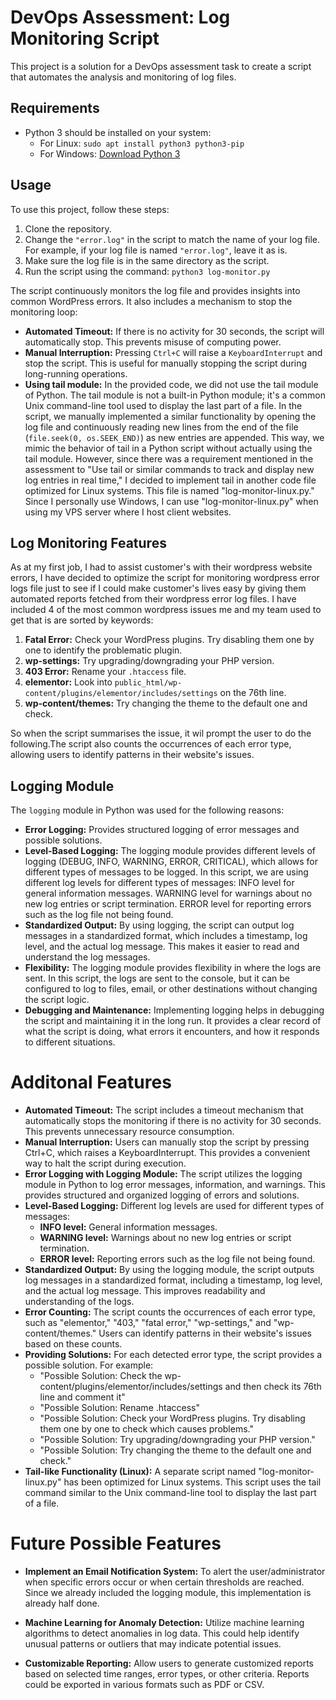 # DevOps Assessment: Log Monitoring Script

This project is a solution for a DevOps assessment task to create a script that automates the analysis and monitoring of log files.

## Requirements
- Python 3 should be installed on your system:
  - For Linux: `sudo apt install python3 python3-pip`
  - For Windows: [Download Python 3](https://www.python.org/downloads/windows/)

## Usage
To use this project, follow these steps:
1. Clone the repository.
2. Change the `"error.log"` in the script to match the name of your log file. For example, if your log file is named `"error.log"`, leave it as is.
3. Make sure the log file is in the same directory as the script.
4. Run the script using the command: `python3 log-monitor.py`

The script continuously monitors the log file and provides insights into common WordPress errors. It also includes a mechanism to stop the monitoring loop:
- **Automated Timeout:** If there is no activity for 30 seconds, the script will automatically stop. This prevents misuse of computing power.
- **Manual Interruption:** Pressing `Ctrl+C` will raise a `KeyboardInterrupt` and stop the script. This is useful for manually stopping the script during long-running operations.
- **Using tail module:** In the provided code, we did not use the tail module of Python. The tail module is not a built-in Python module; it's a common Unix command-line tool used to display the last part of a file. In the script, we manually implemented a similar functionality by opening the log file and continuously reading new lines from the end of the file (`file.seek(0, os.SEEK_END)`) as new entries are appended. This way, we mimic the behavior of tail in a Python script without actually using the tail module. However, since there was a requirement mentioned in the assessment to "Use tail or similar commands to track and display new log entries in real time," I decided to implement tail in another code file optimized for Linux systems. This file is named "log-monitor-linux.py." Since I personally use Windows, I can use "log-monitor-linux.py" when using my VPS server where I host client websites.

## Log Monitoring Features
As at my first job, I had to assist customer's with their wordpress website errors, I have decided to optimize the script for monitoring wordpress error logs file just to see if I could make customer's lives easy by giving them automated reports fetched from their wordpress error log files.
I have included 4 of the most common wordpress issues me and my team used to get that is are sorted by keywords:
1. **Fatal Error:** Check your WordPress plugins. Try disabling them one by one to identify the problematic plugin.
2. **wp-settings:** Try upgrading/downgrading your PHP version.
3. **403 Error:** Rename your `.htaccess` file.
4. **elementor:** Look into `public_html/wp-content/plugins/elementor/includes/settings` on the 76th line.
5. **wp-content/themes:** Try changing the theme to the default one and check.


So when the script summarises the issue, it wil prompt the user to do the following.The script also counts the occurrences of each error type, allowing users to identify patterns in their website's issues.

## Logging Module
The `logging` module in Python was used for the following reasons:
- **Error Logging:** Provides structured logging of error messages and possible solutions.
- **Level-Based Logging:** The logging module provides different levels of logging (DEBUG, INFO, WARNING, ERROR, CRITICAL), which allows for different types of messages to be logged. In this script, we are using different log levels for different types of messages:
INFO level for general information messages.
WARNING level for warnings about no new log entries or script termination.
ERROR level for reporting errors such as the log file not being found.
- **Standardized Output:** By using logging, the script can output log messages in a standardized format, which includes a timestamp, log level, and the actual log message. This makes it easier to read and understand the log messages.
- **Flexibility:** The logging module provides flexibility in where the logs are sent. In this script, the logs are sent to the console, but it can be configured to log to files, email, or other destinations without changing the script logic.
- **Debugging and Maintenance:** Implementing logging helps in debugging the script and maintaining it in the long run. It provides a clear record of what the script is doing, what errors it encounters, and how it responds to different situations.

# Additonal Features

- **Automated Timeout:** The script includes a timeout mechanism that automatically stops the monitoring if there is no activity for 30 seconds. This prevents unnecessary resource consumption.
- **Manual Interruption:** Users can manually stop the script by pressing Ctrl+C, which raises a KeyboardInterrupt. This provides a convenient way to halt the script during execution.
- **Error Logging with Logging Module:** The script utilizes the logging module in Python to log error messages, information, and warnings. This provides structured and organized logging of errors and solutions.
- **Level-Based Logging:** Different log levels are used for different types of messages:
  - **INFO level:** General information messages.
  - **WARNING level:** Warnings about no new log entries or script termination.
  - **ERROR level:** Reporting errors such as the log file not being found.
- **Standardized Output:** By using the logging module, the script outputs log messages in a standardized format, including a timestamp, log level, and the actual log message. This improves readability and understanding of the logs.
- **Error Counting:** The script counts the occurrences of each error type, such as "elementor," "403," "fatal error," "wp-settings," and "wp-content/themes." Users can identify patterns in their website's issues based on these counts.
- **Providing Solutions:** For each detected error type, the script provides a possible solution. For example:
  - "Possible Solution: Check the wp-content/plugins/elementor/includes/settings and then check its 76th line and comment it"
  - "Possible Solution: Rename .htaccess"
  - "Possible Solution: Check your WordPress plugins. Try disabling them one by one to check which causes problems."
  - "Possible Solution: Try upgrading/downgrading your PHP version."
  - "Possible Solution: Try changing the theme to the default one and check."
- **Tail-like Functionality (Linux):** A separate script named "log-monitor-linux.py" has been optimized for Linux systems. This script uses the tail command similar to the Unix command-line tool to display the last part of a file.


# Future Possible Features

- **Implement an Email Notification System:** To alert the user/administrator when specific errors occur or when certain thresholds are reached. Since we already included the logging module, this implementation is already half done.
  
- **Machine Learning for Anomaly Detection:** Utilize machine learning algorithms to detect anomalies in log data. This could help identify unusual patterns or outliers that may indicate potential issues.
  
- **Customizable Reporting:** Allow users to generate customized reports based on selected time ranges, error types, or other criteria. Reports could be exported in various formats such as PDF or CSV.


